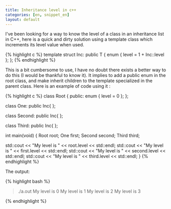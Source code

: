 ```yaml
---
title: Inheritance level in c++
categories: [en, snippet_en]
layout: default
---
```

I've been looking for a way to know the level of a class in an
inheritance list in C++, here is a quick and dirty solution using a
template class which increments its level value when used.

{% highlight c %}
template        struct          Inc: public T
{
  enum { level = 1 + Inc::level };
};
{% endhighlight %}

This is a bit cumbersome to use, I have no doubt there exists a
better way to do this (I would be thankful to know it). It implies
to add a public enum in the root class, and make inherit children
to the template specialized in the parent class. Here is an example
of code using it :

{% highlight c %}
class           Root
{
public:
  enum { level = 0 };
};

class           One: public Inc{
};

class           Second: public Inc{
};

class           Third: public Inc{
};

int             main(void)
{
  Root          root;
  One           first;
  Second        second;
  Third         third;

  std::cout << "My level is " << root.level << std::endl;
  std::cout << "My level is " << first.level << std::endl;
  std::cout << "My level is " << second.level << std::endl;
  std::cout << "My level is " << third.level << std::endl;
}
{% endhighlight %}

The output:

{% highlight bash %}
> ./a.out
My level is 0
My level is 1
My level is 2
My level is 3
>
{% endhighlight %}
